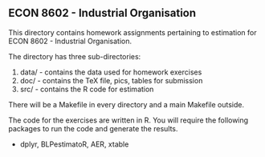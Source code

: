 ## ECON 8602 - Industrial Organisation

This directory contains homework assignments pertaining to estimation
for ECON 8602 - Industrial Organisation.

The directory has three sub-directories:

1. data/ - contains the data used for homework exercises
2. doc/ - contains the TeX file, pics, tables for submission
3. src/ - contains the R code for estimation

There will be a Makefile in every directory and a main Makefile
outside.

The code for the exercises are written in R. You will require the
following packages to run the code and generate the results.
- dplyr, BLPestimatoR, AER, xtable
